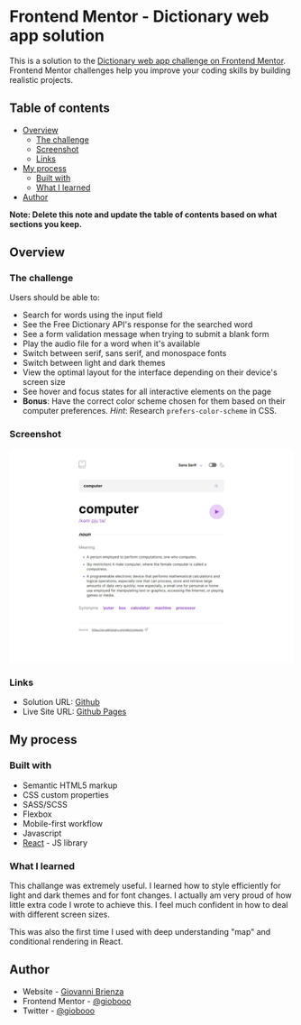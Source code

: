 # Frontend Mentor - Dictionary web app solution

This is a solution to the [Dictionary web app challenge on Frontend Mentor](https://www.frontendmentor.io/challenges/dictionary-web-app-h5wwnyuKFL). Frontend Mentor challenges help you improve your coding skills by building realistic projects.

## Table of contents

- [Overview](#overview)
  - [The challenge](#the-challenge)
  - [Screenshot](#screenshot)
  - [Links](#links)
- [My process](#my-process)
  - [Built with](#built-with)
  - [What I learned](#what-i-learned)
- [Author](#author)

**Note: Delete this note and update the table of contents based on what sections you keep.**

## Overview

### The challenge

Users should be able to:

- Search for words using the input field
- See the Free Dictionary API's response for the searched word
- See a form validation message when trying to submit a blank form
- Play the audio file for a word when it's available
- Switch between serif, sans serif, and monospace fonts
- Switch between light and dark themes
- View the optimal layout for the interface depending on their device's screen size
- See hover and focus states for all interactive elements on the page
- **Bonus**: Have the correct color scheme chosen for them based on their computer preferences. _Hint_: Research `prefers-color-scheme` in CSS.

### Screenshot

![](./screenshot.jpg)

### Links

- Solution URL: [Github](https://github.com/giobooo/giovannibrienzaftm/tree/main/008_dictionary-web-app)
- Live Site URL: [Github Pages](https://giobooo.github.io/giovannibrienzaftm/008_dictionary-web-app/build/)

## My process

### Built with

- Semantic HTML5 markup
- CSS custom properties
- SASS/SCSS
- Flexbox
- Mobile-first workflow
- Javascript
- [React](https://reactjs.org/) - JS library

### What I learned

This challange was extremely useful. I learned how to style efficiently for light and dark themes and for font changes. I actually am very proud of how little extra code I wrote to achieve this.
I feel much confident in how to deal with different screen sizes.

This was also the first time I used with deep understanding "map" and conditional rendering in React.

## Author

- Website - [Giovanni Brienza](https://www.giobrienza.com)
- Frontend Mentor - [@giobooo](https://www.frontendmentor.io/profile/giobooo)
- Twitter - [@giobooo](https://www.twitter.com/giobooo)
